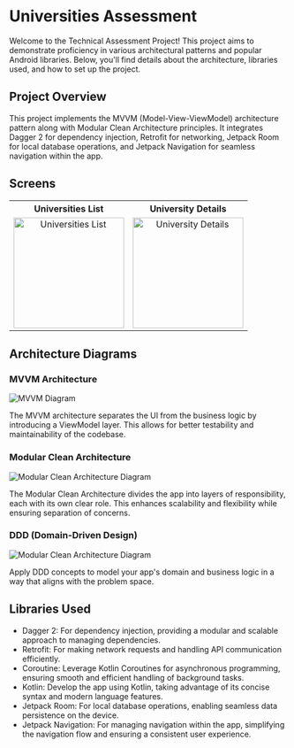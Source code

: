 # Universities Assessment

Welcome to the Technical Assessment Project! This project aims to demonstrate proficiency in various architectural patterns and popular Android libraries. Below, you'll find details about the architecture, libraries used, and how to set up the project.

## Project Overview

This project implements the MVVM (Model-View-ViewModel) architecture pattern along with Modular Clean Architecture principles. It integrates Dagger 2 for dependency injection, Retrofit for networking, Jetpack Room for local database operations, and Jetpack Navigation for seamless navigation within the app.

## Screens


<table align="center">
  <tr>
    <th>Universities List</th>
    <th>University Details</th>
  </tr>
  <tr>
    <td align="center"><img src="https://github.com/IamMaher/Assignment_Universities/assets/15931456/c83487f4-9b2e-4e31-967c-4f2819707c0b" width="200" alt="Universities List"></td>
    <td align="center"><img src="https://github.com/IamMaher/Assignment_Universities/assets/15931456/f16cbe26-87ad-4421-a927-b8eb5d4e33d4" width="200" alt="University Details"></td>
  </tr>
</table>

## Architecture Diagrams

### MVVM Architecture

![MVVM Diagram](https://github.com/IamMaher/Assignment_Universities/assets/15931456/10ed1b70-b53d-4f5f-b5d0-295ad918eca8)

The MVVM architecture separates the UI from the business logic by introducing a ViewModel layer. This allows for better testability and maintainability of the codebase.

### Modular Clean Architecture

![Modular Clean Architecture Diagram](https://github.com/IamMaher/Assignment_Universities/assets/15931456/2751283f-2393-4ff5-94de-1f3931bc7518")

The Modular Clean Architecture divides the app into layers of responsibility, each with its own clear role. This enhances scalability and flexibility while ensuring separation of concerns.

### DDD (Domain-Driven Design)
![Modular Clean Architecture Diagram](https://github.com/IamMaher/Assignment_Universities/assets/15931456/c90432b5-f31b-4fe9-ab61-1768ceffb057)

Apply DDD concepts to model your app's domain and business logic in a way that aligns with the problem space.


## Libraries Used

- Dagger 2: For dependency injection, providing a modular and scalable approach to managing dependencies.
- Retrofit: For making network requests and handling API communication efficiently.
- Coroutine: Leverage Kotlin Coroutines for asynchronous programming, ensuring smooth and efficient handling of background tasks.
- Kotlin: Develop the app using Kotlin, taking advantage of its concise syntax and modern language features.
- Jetpack Room: For local database operations, enabling seamless data persistence on the device.
- Jetpack Navigation: For managing navigation within the app, simplifying the navigation flow and ensuring a consistent user experience.


